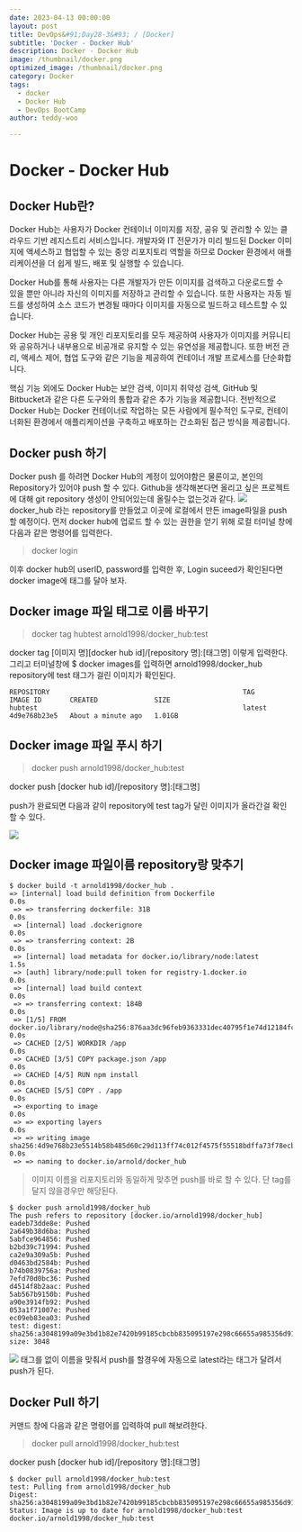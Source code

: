 ```yaml
---
date: 2023-04-13 00:00:00
layout: post
title: DevOps&#91;Day28-3&#93; / [Docker]
subtitle: 'Docker - Docker Hub'
description: Docker - Docker Hub
image: /thumbnail/docker.png
optimized_image: /thumbnail/docker.png
category: Docker
tags:
  - docker
  - Docker Hub
  - DevOps BootCamp
author: teddy-woo

---
```


# Docker - Docker Hub

## Docker Hub란?
Docker Hub는 사용자가 Docker 컨테이너 이미지를 저장, 공유 및 관리할 수 있는 클라우드 기반 레지스트리 서비스입니다. 개발자와 IT 전문가가 미리 빌드된 Docker 이미지에 액세스하고 협업할 수 있는 중앙 리포지토리 역할을 하므로 Docker 환경에서 애플리케이션을 더 쉽게 빌드, 배포 및 실행할 수 있습니다.

Docker Hub를 통해 사용자는 다른 개발자가 만든 이미지를 검색하고 다운로드할 수 있을 뿐만 아니라 자신의 이미지를 저장하고 관리할 수 있습니다. 또한 사용자는 자동 빌드를 생성하여 소스 코드가 변경될 때마다 이미지를 자동으로 빌드하고 테스트할 수 있습니다.

Docker Hub는 공용 및 개인 리포지토리를 모두 제공하여 사용자가 이미지를 커뮤니티와 공유하거나 내부용으로 비공개로 유지할 수 있는 유연성을 제공합니다. 또한 버전 관리, 액세스 제어, 협업 도구와 같은 기능을 제공하여 컨테이너 개발 프로세스를 단순화합니다.

핵심 기능 외에도 Docker Hub는 보안 검색, 이미지 취약성 검색, GitHub 및 Bitbucket과 같은 다른 도구와의 통합과 같은 추가 기능을 제공합니다. 전반적으로 Docker Hub는 Docker 컨테이너로 작업하는 모든 사람에게 필수적인 도구로, 컨테이너화된 환경에서 애플리케이션을 구축하고 배포하는 간소화된 접근 방식을 제공합니다.

## Docker push 하기
Docker push 를 하려면 Docker Hub의 계정이 있어야함은 물론이고, 본인의 Repository가 있어야 push 할 수 있다. Github을 생각해본다면 올리고 싶은 프로젝트에 대해 git repository 생성이 안되어있는데 올릴수는 없는것과 같다.
![](https://velog.velcdn.com/images/arnold_99/post/522eb31f-d208-478e-86fb-aca2ae53df86/image.png)
docker_hub 라는 repository를 만들었고 이곳에 로컬에서 만든 image파일을 push할 예정이다.
먼저 docker hub에 업로드 할 수 있는 권한을 얻기 위해 로컬 터미널 창에 다음과 같은 명령어를 입력한다.

> docker login

이후 docker hub의 userID, password를 입력한 후, Login suceed가 확인된다면 docker image에 태그를 달아 보자.

## Docker image 파일 태그로 이름 바꾸기
>docker tag hubtest arnold1998/docker_hub:test

docker tag [이미지 명][docker hub id]/[repository 명]:[태그명] 이렇게 입력한다. 그리고 터미널창에 $ docker images를 입력하면 arnold1998/docker_hub repository에 test 태그가 걸린 이미지가 확인된다.
```
REPOSITORY                                                TAG                                                                          IMAGE ID       CREATED              SIZE
hubtest                                                   latest                                                                       4d9e768b23e5   About a minute ago   1.01GB
```
## Docker image 파일 푸시 하기
>docker push arnold1998/docker_hub:test

docker push [docker hub id]/[repository 명]:[태그명]

push가 완료되면 다음과 같이 repository에 test tag가 달린 이미지가 올라간걸 확인할 수 있다.

![](https://velog.velcdn.com/images/arnold_99/post/7ff9d7dd-e688-4c29-b7db-fc416b094435/image.png)

## Docker image 파일이름 repository랑 맞추기
```
$ docker build -t arnold1998/docker_hub .
=> [internal] load build definition from Dockerfile                                                                                                                                                                        0.0s 
 => => transferring dockerfile: 31B                                                                                                                                                                                         0.0s 
 => [internal] load .dockerignore                                                                                                                                                                                           0.0s 
 => => transferring context: 2B                                                                                                                                                                                             0.0s 
 => [internal] load metadata for docker.io/library/node:latest                                                                                                                                                              1.5s 
 => [auth] library/node:pull token for registry-1.docker.io                                                                                                                                                                 0.0s 
 => [internal] load build context                                                                                                                                                                                           0.0s 
 => => transferring context: 184B                                                                                                                                                                                           0.0s 
 => [1/5] FROM docker.io/library/node@sha256:876aa3dc96feb9363331dec40795f1e74d12184fcbd77f5b4d1eb070d2aae16f                                                                                                               0.0s 
 => CACHED [2/5] WORKDIR /app                                                                                                                                                                                               0.0s 
 => CACHED [3/5] COPY package.json /app                                                                                                                                                                                     0.0s 
 => CACHED [4/5] RUN npm install                                                                                                                                                                                            0.0s 
 => CACHED [5/5] COPY . /app                                                                                                                                                                                                0.0s 
 => exporting to image                                                                                                                                                                                                      0.0s 
 => => exporting layers                                                                                                                                                                                                     0.0s 
 => => writing image sha256:4d9e768b23e5514b58b485d60c29d113ff74c012f4575f55518bdffa73f78ecb                                                                                                                                0.0s 
 => => naming to docker.io/arnold/docker_hub
 ```
 
>이미지 이름을 리포지토리와 동일하게 맞추면 push를 바로 할 수 있다.
단 tag를 달지 않을경우만 해당된다.

```
$ docker push arnold1998/docker_hub   
The push refers to repository [docker.io/arnold1998/docker_hub]
eadeb73dde8e: Pushed
2a649b38d6ba: Pushed
5abfce964856: Pushed
b2bd39c71994: Pushed
ca2e9a309a5b: Pushed
d0463bd2584b: Pushed
b74b0839756a: Pushed
7efd70d0bc36: Pushed
d4514f8b2aac: Pushed
5ab567b9150b: Pushed
a90e3914fb92: Pushed
053a1f71007e: Pushed
ec09eb83ea03: Pushed
test: digest: sha256:a3048199a09e3bd1b82e7420b99185cbcbb835095197e298c66655a985356d91 size: 3048
```
![](https://velog.velcdn.com/images/arnold_99/post/3a3e6f77-721e-44ec-95e4-b8af487165dc/image.png)
태그를 없이 이름을 맞춰서 push를 할경우에 자동으로 latest라는 태그가 달려서 push가 된다.

## Docker Pull 하기
커맨드 창에 다음과 같은 명령어를 입력하여 pull 해보려한다.

>docker pull arnold1998/docker_hub:test

docker push [docker hub id]/[repository 명]:[태그명]
```
$ docker pull arnold1998/docker_hub:test
test: Pulling from arnold1998/docker_hub
Digest: sha256:a3048199a09e3bd1b82e7420b99185cbcbb835095197e298c66655a985356d91
Status: Image is up to date for arnold1998/docker_hub:test
docker.io/arnold1998/docker_hub:test
```
